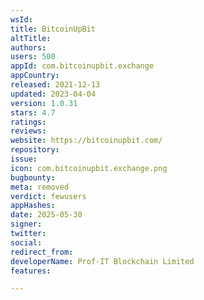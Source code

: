 ```yaml
---
wsId: 
title: BitcoinUpBit
altTitle: 
authors: 
users: 500
appId: com.bitcoinupbit.exchange
appCountry: 
released: 2021-12-13
updated: 2023-04-04
version: 1.0.31
stars: 4.7
ratings: 
reviews: 
website: https://bitcoinupbit.com/
repository: 
issue: 
icon: com.bitcoinupbit.exchange.png
bugbounty: 
meta: removed
verdict: fewusers
appHashes: 
date: 2025-05-30
signer: 
twitter: 
social: 
redirect_from: 
developerName: Prof-IT Blockchain Limited
features: 

---
```


